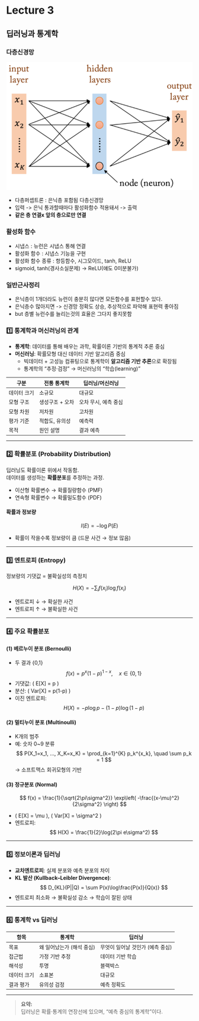 # Lecture 3  
## 딥러닝과 통계학
### 다층신경망

![MLP_const](./image/MLP_const.png)

 - 다층퍼셉트론 : 은닉층 포함됨 다층신경망
 - 입력 -> 은닉 통과할때마다 활성화함수 적용돼서 -> 출력
 - **같은 층 연결x 앞의 층으로만 연결**

### 활성화 함수
 - 시냅스 : 뉴런은 시냅스 통해 연결
 - 활성화 함수 : 시냅스 기능을 구현
 - 활성화 함수 종류 : 항등함수, 시그모이드, tanh, ReLU
 - sigmoid, tanh(경사소실문제) -> ReLU(얘도 0미분불가)

### 일반근사정리
 - 은닉층이 1개더라도 뉴런이 충분히 많다면 모든함수를 표현할수 있다.
 - 은닉층수 많아지면 -> 신경망 정확도 상승, 추상적으로 파악해 표현력 좋아짐
 - but 층별 뉴런수를 늘리는것의 효율은 그다지 좋지못함

### 1️⃣ 통계학과 머신러닝의 관계
- **통계학**: 데이터를 통해 배우는 과학, 확률이론 기반의 통계적 추론 중심  
- **머신러닝**: 확률모형 대신 데이터 기반 알고리즘 중심  
  - 빅데이터 + 고성능 컴퓨팅으로 통계학이 **알고리즘 기반 추론**으로 확장됨  
  - 통계학의 “추정·검정” → 머신러닝의 “학습(learning)”  

| 구분 | 전통 통계학 | 딥러닝/머신러닝 |
|------|--------------|----------------|
| 데이터 크기 | 소규모 | 대규모 |
| 모형 구조 | 생성구조 + 오차 | 오차 무시, 예측 중심 |
| 모형 차원 | 저차원 | 고차원 |
| 평가 기준 | 적합도, 유의성 | 예측력 |
| 목적 | 원인 설명 | 결과 예측 |

---

### 2️⃣ 확률분포 (Probability Distribution)

딥러닝도 확률이론 위에서 작동함.  
데이터를 생성하는 **확률분포**를 추정하는 과정.

- 이산형 확률변수 → 확률질량함수 (PMF)  
- 연속형 확률변수 → 확률밀도함수 (PDF)

#### 확률과 정보량
$$
I(E) = -\log P(E)
$$
- 확률이 작을수록 정보량이 큼 (드문 사건 → 정보 많음)

---

### 3️⃣ 엔트로피 (Entropy)
정보량의 기댓값 = 불확실성의 측정치

$$
H(X) = -\sum_i f(x_i)\log f(x_i)
$$

- 엔트로피 ↓ → 확실한 사건  
- 엔트로피 ↑ → 불확실한 사건  

---

### 4️⃣ 주요 확률분포

#### (1) 베르누이 분포 (Bernoulli)
- 두 결과 {0,1}
$$
f(x) = p^x (1-p)^{1-x}, \quad x \in \{0,1\}
$$
- 기댓값: \( E[X] = p \)  
- 분산: \( Var[X] = p(1-p) \)  
- 이진 엔트로피:
$$
H(X) = -p\log p - (1-p)\log(1-p)
$$

#### (2) 멀티누이 분포 (Multinoulli)
- K개의 범주  
- 예: 숫자 0~9 분류  
$$
P(X_1=x_1, ..., X_K=x_K) = \prod_{k=1}^{K} p_k^{x_k}, \quad \sum p_k = 1
$$
→ 소프트맥스 회귀모형의 기반

#### (3) 정규분포 (Normal)
$$
f(x) = \frac{1}{\sqrt{2\pi\sigma^2}} 
\exp\left( -\frac{(x-\mu)^2}{2\sigma^2} \right)
$$
- \( E[X] = \mu \), \( Var[X] = \sigma^2 \)
- 엔트로피:
$$
H(X) = \frac{1}{2}\log(2\pi e\sigma^2)
$$

---

### 5️⃣ 정보이론과 딥러닝

- **교차엔트로피**: 실제 분포와 예측 분포의 차이  
- **KL 발산 (Kullback–Leibler Divergence)**:
$$
D_{KL}(P||Q) = \sum P(x)\log\frac{P(x)}{Q(x)}
$$
- 엔트로피 최소화 → 불확실성 감소 → 학습이 잘된 상태

---

### 6️⃣ 통계학 vs 딥러닝

| 항목 | 통계학 | 딥러닝 |
|------|---------|--------|
| 목표 | 왜 일어났는가 (해석 중심) | 무엇이 일어날 것인가 (예측 중심) |
| 접근법 | 가정 기반 추정 | 데이터 기반 학습 |
| 해석성 | 투명 | 블랙박스 |
| 데이터 크기 | 소표본 | 대규모 |
| 결과 평가 | 유의성 검정 | 예측 정확도 |

---

> **요약:**  
> 딥러닝은 확률·통계의 연장선에 있으며, “예측 중심의 통계학”이다.
